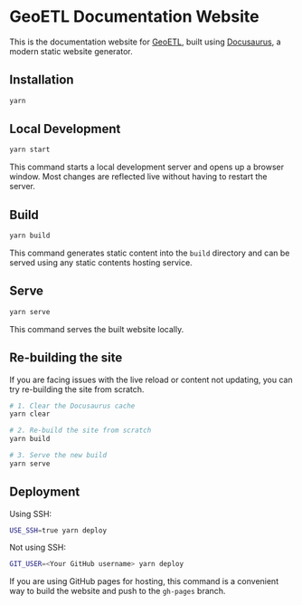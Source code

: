 # GeoETL Documentation Website

This is the documentation website for [GeoETL](https://github.com/geoyogesh/geoetl), built using [Docusaurus](https://docusaurus.io/), a modern static website generator.

## Installation

```bash
yarn
```

## Local Development

```bash
yarn start
```

This command starts a local development server and opens up a browser window. Most changes are reflected live without having to restart the server.

## Build

```bash
yarn build
```

This command generates static content into the `build` directory and can be served using any static contents hosting service.

## Serve

```bash
yarn serve
```

This command serves the built website locally.

## Re-building the site

If you are facing issues with the live reload or content not updating, you can try re-building the site from scratch.

```bash
# 1. Clear the Docusaurus cache
yarn clear

# 2. Re-build the site from scratch
yarn build

# 3. Serve the new build
yarn serve
```

## Deployment

Using SSH:

```bash
USE_SSH=true yarn deploy
```

Not using SSH:

```bash
GIT_USER=<Your GitHub username> yarn deploy
```

If you are using GitHub pages for hosting, this command is a convenient way to build the website and push to the `gh-pages` branch.
